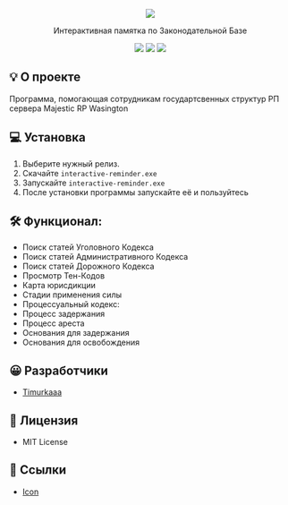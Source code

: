 <p align="center">
      <img src="https://img.icons8.com/?size=100&id=42817&format=png&color=000000">
</p>

<p align="center">
       Интерактивная памятка по Законодательной Базе
</p>

<p align="center">
   <img src="https://img.shields.io/badge/Language-Python-yellow">
   <img src="https://img.shields.io/badge/Version-v1.4-blue">
   <img src="https://img.shields.io/badge/License-MIT-red">
</p>

## 💡 О проекте
Программа, помогающая сотрудникам государтсвенных структур РП сервера Majestic RP Wasington

## 💻 Установка
1. Выберите нужный релиз.
2. Скачайте ```interactive-reminder.exe```
3. Запускайте ```interactive-reminder.exe```
4. После установки программы запускайте её и пользуйтесь

## 🛠 Функционал:
- Поиск статей Уголовного Кодекса
- Поиск статей Административного Кодекса
- Поиск статей Дорожного Кодекса
- Просмотр Тен-Кодов
- Карта юрисдикции
- Стадии применения силы
- Процессуальный кодекс:
 - Процесс задержания
 - Процесс ареста
 - Основания для задержания
 - Основания для освобождения

## 😀 Разработчики
- [Timurkaaa](https://github.com/Timurkaaaaaaa)

## 🧾 Лицензия
- MIT License

## 📎 Ссылки
- [Icon](https://icons8.ru/icon/42817/информация)
